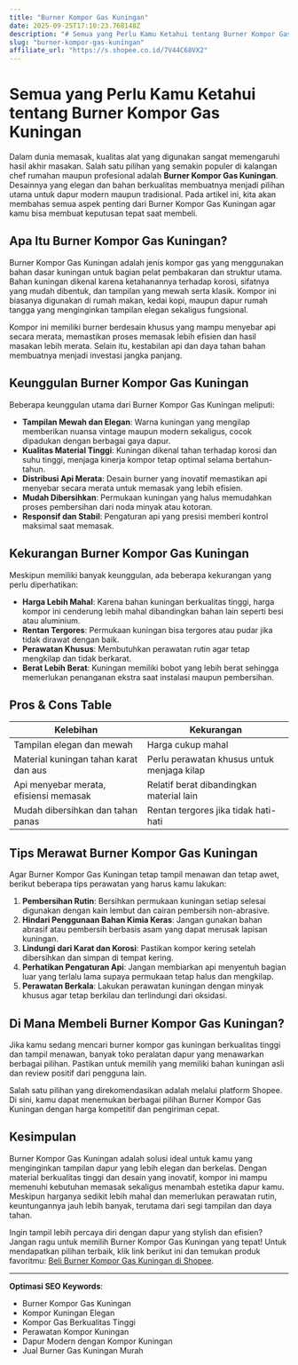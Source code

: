 ```yaml
---
title: "Burner Kompor Gas Kuningan"
date: 2025-09-25T17:10:23.768148Z
description: "# Semua yang Perlu Kamu Ketahui tentang Burner Kompor Gas Kuningan..."
slug: "burner-kompor-gas-kuningan"
affiliate_url: "https://s.shopee.co.id/7V44C68VX2"
---
```

# Semua yang Perlu Kamu Ketahui tentang Burner Kompor Gas Kuningan

Dalam dunia memasak, kualitas alat yang digunakan sangat memengaruhi hasil akhir masakan. Salah satu pilihan yang semakin populer di kalangan chef rumahan maupun profesional adalah **Burner Kompor Gas Kuningan**. Desainnya yang elegan dan bahan berkualitas membuatnya menjadi pilihan utama untuk dapur modern maupun tradisional. Pada artikel ini, kita akan membahas semua aspek penting dari Burner Kompor Gas Kuningan agar kamu bisa membuat keputusan tepat saat membeli.

## Apa Itu Burner Kompor Gas Kuningan?

Burner Kompor Gas Kuningan adalah jenis kompor gas yang menggunakan bahan dasar kuningan untuk bagian pelat pembakaran dan struktur utama. Bahan kuningan dikenal karena ketahanannya terhadap korosi, sifatnya yang mudah dibentuk, dan tampilan yang mewah serta klasik. Kompor ini biasanya digunakan di rumah makan, kedai kopi, maupun dapur rumah tangga yang menginginkan tampilan elegan sekaligus fungsional.

Kompor ini memiliki burner berdesain khusus yang mampu menyebar api secara merata, memastikan proses memasak lebih efisien dan hasil masakan lebih merata. Selain itu, kestabilan api dan daya tahan bahan membuatnya menjadi investasi jangka panjang.

## Keunggulan Burner Kompor Gas Kuningan

Beberapa keunggulan utama dari Burner Kompor Gas Kuningan meliputi:

- **Tampilan Mewah dan Elegan**: Warna kuningan yang mengilap memberikan nuansa vintage maupun modern sekaligus, cocok dipadukan dengan berbagai gaya dapur.
- **Kualitas Material Tinggi**: Kuningan dikenal tahan terhadap korosi dan suhu tinggi, menjaga kinerja kompor tetap optimal selama bertahun-tahun.
- **Distribusi Api Merata**: Desain burner yang inovatif memastikan api menyebar secara merata untuk memasak yang lebih efisien.
- **Mudah Dibersihkan**: Permukaan kuningan yang halus memudahkan proses pembersihan dari noda minyak atau kotoran.
- **Responsif dan Stabil**: Pengaturan api yang presisi memberi kontrol maksimal saat memasak.

## Kekurangan Burner Kompor Gas Kuningan

Meskipun memiliki banyak keunggulan, ada beberapa kekurangan yang perlu diperhatikan:

- **Harga Lebih Mahal**: Karena bahan kuningan berkualitas tinggi, harga kompor ini cenderung lebih mahal dibandingkan bahan lain seperti besi atau aluminium.
- **Rentan Tergores**: Permukaan kuningan bisa tergores atau pudar jika tidak dirawat dengan baik.
- **Perawatan Khusus**: Membutuhkan perawatan rutin agar tetap mengkilap dan tidak berkarat.
- **Berat Lebih Berat**: Kuningan memiliki bobot yang lebih berat sehingga memerlukan penanganan ekstra saat instalasi maupun pembersihan.

## Pros & Cons Table

| Kelebihan                                      | Kekurangan                                    |
|------------------------------------------------|----------------------------------------------|
| Tampilan elegan dan mewah                     | Harga cukup mahal                          |
| Material kuningan tahan karat dan aus          | Perlu perawatan khusus untuk menjaga kilap |
| Api menyebar merata, efisiensi memasak        | Relatif berat dibandingkan material lain  |
| Mudah dibersihkan dan tahan panas             | Rentan tergores jika tidak hati-hati     |

## Tips Merawat Burner Kompor Gas Kuningan

Agar Burner Kompor Gas Kuningan tetap tampil menawan dan tetap awet, berikut beberapa tips perawatan yang harus kamu lakukan:

1. **Pembersihan Rutin**: Bersihkan permukaan kuningan setiap selesai digunakan dengan kain lembut dan cairan pembersih non-abrasive.
2. **Hindari Penggunaan Bahan Kimia Keras**: Jangan gunakan bahan abrasif atau pembersih berbasis asam yang dapat merusak lapisan kuningan.
3. **Lindungi dari Karat dan Korosi**: Pastikan kompor kering setelah dibersihkan dan simpan di tempat kering.
4. **Perhatikan Pengaturan Api**: Jangan membiarkan api menyentuh bagian luar yang terlalu lama supaya permukaan tetap halus dan mengkilap.
5. **Perawatan Berkala**: Lakukan perawatan kuningan dengan minyak khusus agar tetap berkilau dan terlindungi dari oksidasi.

## Di Mana Membeli Burner Kompor Gas Kuningan?

Jika kamu sedang mencari burner kompor gas kuningan berkualitas tinggi dan tampil menawan, banyak toko peralatan dapur yang menawarkan berbagai pilihan. Pastikan untuk memilih yang memiliki bahan kuningan asli dan review positif dari pengguna lain.

Salah satu pilihan yang direkomendasikan adalah melalui platform Shopee. Di sini, kamu dapat menemukan berbagai pilihan Burner Kompor Gas Kuningan dengan harga kompetitif dan pengiriman cepat.

## Kesimpulan

Burner Kompor Gas Kuningan adalah solusi ideal untuk kamu yang menginginkan tampilan dapur yang lebih elegan dan berkelas. Dengan material berkualitas tinggi dan desain yang inovatif, kompor ini mampu memenuhi kebutuhan memasak sekaligus menambah estetika dapur kamu. Meskipun harganya sedikit lebih mahal dan memerlukan perawatan rutin, keuntungannya jauh lebih banyak, terutama dari segi tampilan dan daya tahan.

Ingin tampil lebih percaya diri dengan dapur yang stylish dan efisien? Jangan ragu untuk memilih Burner Kompor Gas Kuningan yang tepat! Untuk mendapatkan pilihan terbaik, klik link berikut ini dan temukan produk favoritmu: [Beli Burner Kompor Gas Kuningan di Shopee](https://s.shopee.co.id/7V44C68VX2).

---

**Optimasi SEO Keywords**:
- Burner Kompor Gas Kuningan
- Kompor Kuningan Elegan
- Kompor Gas Berkualitas Tinggi
- Perawatan Kompor Kuningan
- Dapur Modern dengan Kompor Kuningan
- Jual Burner Gas Kuningan Murah